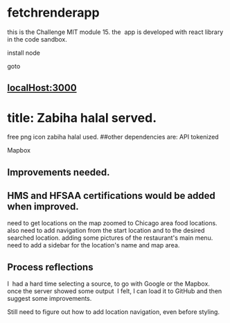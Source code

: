 # fetchrenderapp
this is the Challenge MIT module 15.
the  app is developed with react library in the code sandbox.

install node 

goto
## <a href="http://localhost:3000/">localHost:3000</a>


# title: Zabiha halal served. 

free png icon zabiha halal used.
##other dependencies are:
API tokenized

Mapbox

## Improvements needed.

## HMS and HFSAA certifications would be added when improved.

need to get locations on the map zoomed to Chicago area food locations.
also need to add navigation from the start location and to the desired searched location.
adding some pictures of the restaurant's main menu.
need to add a sidebar for the location's name and map area.

## Process reflections

I  had a hard time selecting a source, to go with Google or the Mapbox.
once the server showed some output  I felt, I can load it to GitHub and then suggest some improvements.

Still need to figure out how to add location navigation, even before styling.

